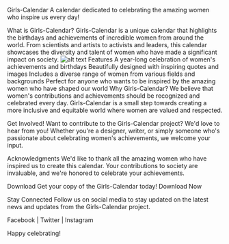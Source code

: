 Girls-Calendar
A calendar dedicated to celebrating the amazing women who inspire us every day!

What is Girls-Calendar?
Girls-Calendar is a unique calendar that highlights the birthdays and achievements of incredible women from around the world. From scientists and artists to activists and leaders, this calendar showcases the diversity and talent of women who have made a significant impact on society.
![alt text](image.png)
Features
A year-long celebration of women's achievements and birthdays
Beautifully designed with inspiring quotes and images
Includes a diverse range of women from various fields and backgrounds
Perfect for anyone who wants to be inspired by the amazing women who have shaped our world
Why Girls-Calendar?
We believe that women's contributions and achievements should be recognized and celebrated every day. Girls-Calendar is a small step towards creating a more inclusive and equitable world where women are valued and respected.

Get Involved!
Want to contribute to the Girls-Calendar project? We'd love to hear from you! Whether you're a designer, writer, or simply someone who's passionate about celebrating women's achievements, we welcome your input.


Acknowledgments
We'd like to thank all the amazing women who have inspired us to create this calendar. Your contributions to society are invaluable, and we're honored to celebrate your achievements.

Download
Get your copy of the Girls-Calendar today! Download Now

Stay Connected
Follow us on social media to stay updated on the latest news and updates from the Girls-Calendar project.

Facebook | Twitter | Instagram

Happy celebrating!




